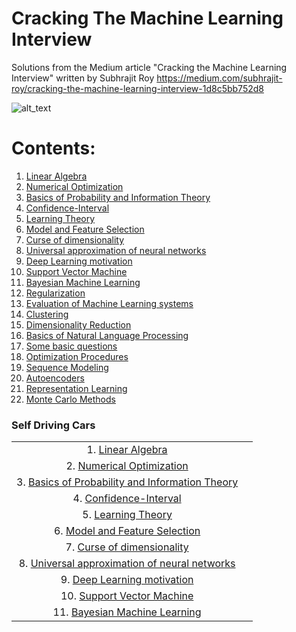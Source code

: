# Cracking The Machine Learning Interview
Solutions from the Medium article "Cracking the Machine Learning Interview" written by Subhrajit Roy
https://medium.com/subhrajit-roy/cracking-the-machine-learning-interview-1d8c5bb752d8

![alt_text](https://github.com/rchavezj/Cracking_The_Machine_Learning_Interview/blob/master/crackingTheMachineLearningInterviewCover.png)

# Contents:
1. [Linear Algebra](#Linear-Algebra)
2. [Numerical Optimization](#Numerical-Optimization)
3. [Basics of Probability and Information Theory](#Basics-of-Probability-and-Information-Theory)
4. [Confidence-Interval](#Confidence-Interval)
5. [Learning Theory](#Learning-Theory)
6. [Model and Feature Selection](#Model-and-Feature-Selection)
7. [Curse of dimensionality](#Curse-of-Dimensionality)
8. [Universal approximation of neural networks](#Universal-Approximation-of-Neural-Networks)
9. [Deep Learning motivation](#Deep-Learning-Motivation)
10. [Support Vector Machine](#Support-Vector-Machine)
11. [Bayesian Machine Learning](#Bayesian-Machine-Learning)
12. [Regularization](#Regularization)
13. [Evaluation of Machine Learning systems](#Evaluation-of-Machine-Learning-Systems)
14. [Clustering](#Clustering)
15. [Dimensionality Reduction](#Dimensionality-Reduction)
16. [Basics of Natural Language Processing](#Basics-of-Natural-Language-Processing)
17. [Some basic questions](#Some-basic-questions)
18. [Optimization Procedures](#Optimization-Procedures)
19. [Sequence Modeling](#Sequence-Modeling)
20. [Autoencoders](#Autoencoders)
21. [Representation Learning](#Representation-Learning)
22. [Monte Carlo Methods](#Monte-Carlo-Methods)

### Self Driving Cars
|                       |        |
| :---:                 | :----: |
| 1. [Linear Algebra](#Linear-Algebra)    |            |
| 2. [Numerical Optimization](#Numerical-Optimization)    |            |
| 3. [Basics of Probability and Information Theory](#Basics-of-Probability-and-Information-Theory)    |            |
| 4. [Confidence-Interval](#Confidence-Interval)    |            |
| 5. [Learning Theory](#Learning-Theory)   |            |
| 6. [Model and Feature Selection](#Model-and-Feature-Selection)    |            |
| 7. [Curse of dimensionality](#Curse-of-Dimensionality)   |            |
| 8. [Universal approximation of neural networks](#Universal-Approximation-of-Neural-Networks)    |            |
| 9. [Deep Learning motivation](#Deep-Learning-Motivation)    |            |
| 10. [Support Vector Machine](#Support-Vector-Machine)    |            |
| 11. [Bayesian Machine Learning](#Bayesian-Machine-Learning)    |            |
